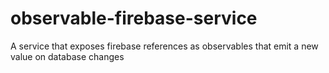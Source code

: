 # observable-firebase-service
A service that exposes firebase references as observables that emit a new value on database changes

